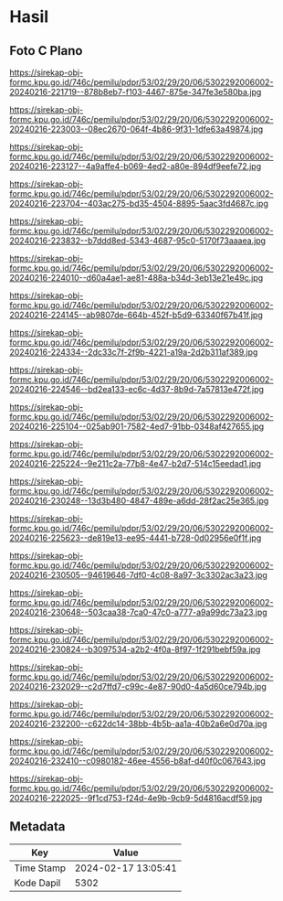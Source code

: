 # Hasil

## Foto C Plano

https://sirekap-obj-formc.kpu.go.id/746c/pemilu/pdpr/53/02/29/20/06/5302292006002-20240216-221719--878b8eb7-f103-4467-875e-347fe3e580ba.jpg

https://sirekap-obj-formc.kpu.go.id/746c/pemilu/pdpr/53/02/29/20/06/5302292006002-20240216-223003--08ec2670-064f-4b86-9f31-1dfe63a49874.jpg

https://sirekap-obj-formc.kpu.go.id/746c/pemilu/pdpr/53/02/29/20/06/5302292006002-20240216-223127--4a9affe4-b069-4ed2-a80e-894df9eefe72.jpg

https://sirekap-obj-formc.kpu.go.id/746c/pemilu/pdpr/53/02/29/20/06/5302292006002-20240216-223704--403ac275-bd35-4504-8895-5aac3fd4687c.jpg

https://sirekap-obj-formc.kpu.go.id/746c/pemilu/pdpr/53/02/29/20/06/5302292006002-20240216-223832--b7ddd8ed-5343-4687-95c0-5170f73aaaea.jpg

https://sirekap-obj-formc.kpu.go.id/746c/pemilu/pdpr/53/02/29/20/06/5302292006002-20240216-224010--d60a4ae1-ae81-488a-b34d-3eb13e21e49c.jpg

https://sirekap-obj-formc.kpu.go.id/746c/pemilu/pdpr/53/02/29/20/06/5302292006002-20240216-224145--ab9807de-664b-452f-b5d9-63340f67b41f.jpg

https://sirekap-obj-formc.kpu.go.id/746c/pemilu/pdpr/53/02/29/20/06/5302292006002-20240216-224334--2dc33c7f-2f9b-4221-a19a-2d2b311af389.jpg

https://sirekap-obj-formc.kpu.go.id/746c/pemilu/pdpr/53/02/29/20/06/5302292006002-20240216-224546--bd2ea133-ec6c-4d37-8b9d-7a57813e472f.jpg

https://sirekap-obj-formc.kpu.go.id/746c/pemilu/pdpr/53/02/29/20/06/5302292006002-20240216-225104--025ab901-7582-4ed7-91bb-0348af427655.jpg

https://sirekap-obj-formc.kpu.go.id/746c/pemilu/pdpr/53/02/29/20/06/5302292006002-20240216-225224--9e211c2a-77b8-4e47-b2d7-514c15eedad1.jpg

https://sirekap-obj-formc.kpu.go.id/746c/pemilu/pdpr/53/02/29/20/06/5302292006002-20240216-230248--13d3b480-4847-489e-a6dd-28f2ac25e365.jpg

https://sirekap-obj-formc.kpu.go.id/746c/pemilu/pdpr/53/02/29/20/06/5302292006002-20240216-225623--de819e13-ee95-4441-b728-0d02956e0f1f.jpg

https://sirekap-obj-formc.kpu.go.id/746c/pemilu/pdpr/53/02/29/20/06/5302292006002-20240216-230505--94619646-7df0-4c08-8a97-3c3302ac3a23.jpg

https://sirekap-obj-formc.kpu.go.id/746c/pemilu/pdpr/53/02/29/20/06/5302292006002-20240216-230648--503caa38-7ca0-47c0-a777-a9a99dc73a23.jpg

https://sirekap-obj-formc.kpu.go.id/746c/pemilu/pdpr/53/02/29/20/06/5302292006002-20240216-230824--b3097534-a2b2-4f0a-8f97-1f291bebf59a.jpg

https://sirekap-obj-formc.kpu.go.id/746c/pemilu/pdpr/53/02/29/20/06/5302292006002-20240216-232029--c2d7ffd7-c99c-4e87-90d0-4a5d60ce794b.jpg

https://sirekap-obj-formc.kpu.go.id/746c/pemilu/pdpr/53/02/29/20/06/5302292006002-20240216-232200--c622dc14-38bb-4b5b-aa1a-40b2a6e0d70a.jpg

https://sirekap-obj-formc.kpu.go.id/746c/pemilu/pdpr/53/02/29/20/06/5302292006002-20240216-232410--c0980182-46ee-4556-b8af-d40f0c067643.jpg

https://sirekap-obj-formc.kpu.go.id/746c/pemilu/pdpr/53/02/29/20/06/5302292006002-20240216-222025--9f1cd753-f24d-4e9b-9cb9-5d4816acdf59.jpg


## Metadata

| Key        | Value               |
| ---------- | ------------------- |
| Time Stamp | 2024-02-17 13:05:41 |
| Kode Dapil | 5302                |



